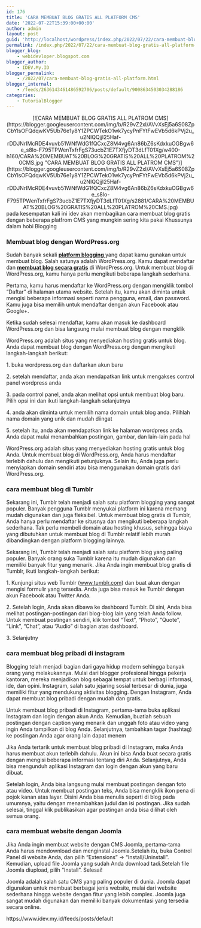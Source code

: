 ```yaml
---
id: 176
title: 'CARA MEMBUAT BLOG GRATIS ALL PLATFORM CMS'
date: '2022-07-22T15:39:00+00:00'
author: admin
layout: post
guid: 'http://localhost/wordpress/index.php/2022/07/22/cara-membuat-blog-gratis-all-platform-cms/'
permalink: /index.php/2022/07/22/cara-membuat-blog-gratis-all-platform-cms/
blogger_blog:
    - webidevloper.blogspot.com
blogger_author:
    - IDEV.My.ID
blogger_permalink:
    - /2022/07/cara-membuat-blog-gratis-all-platform.html
blogger_internal:
    - /feeds/2636143461486592706/posts/default/9008634503034288186
categories:
    - TutorialBlogger
---
```


<div style="clear: both; text-align: center;">[![CARA MEMBUAT BLOG GRATIS ALL PLATROM CMS](https://blogger.googleusercontent.com/img/b/R29vZ2xl/AVvXsEj5a6S08ZpCbYlsOFQdqwKV5Ub76e1y8Y1ZPCWTekO1wk7ycyPnFYtFwEVb5d6kPVj2u_u2NIQQjjI25Haf-rDDJNrIMcRDE4vuvb51WNfWdG1fQCxcZ8M4vg6An86bZ6sKdxkuOGBgw6e_s8lo-F795TPWenTxfrFgS73ucbZ1E7TXfjyDT3dLfT01Xg/w400-h160/CARA%20MEMBUAT%20BLOG%20GRATIS%20ALL%20PLATROM%20CMS.jpg "CARA MEMBUAT BLOG GRATIS ALL PLATROM CMS")](https://blogger.googleusercontent.com/img/b/R29vZ2xl/AVvXsEj5a6S08ZpCbYlsOFQdqwKV5Ub76e1y8Y1ZPCWTekO1wk7ycyPnFYtFwEVb5d6kPVj2u_u2NIQQjjI25Haf-rDDJNrIMcRDE4vuvb51WNfWdG1fQCxcZ8M4vg6An86bZ6sKdxkuOGBgw6e_s8lo-F795TPWenTxfrFgS73ucbZ1E7TXfjyDT3dLfT01Xg/s2881/CARA%20MEMBUAT%20BLOG%20GRATIS%20ALL%20PLATROM%20CMS.jpg)</div>pada kesempatan kali ini idev akan membagikan cara membuat blog gratis dengan beberapa platfrom CMS yang mungkin sering kita pakai Khussunya dalam hobi Blogging

### Membuat blog dengan WordPress.org

Sudah banyak sekali [**platform blogging**](https://www.idev.my.id/search/label/TipsBlogger)[ ](https://www.idev.my.id/search/label/TipsBlogger)yang dapat kamu gunakan untuk membuat blog. Salah satunya adalah WordPress.org. Kamu dapat mendaftar dan **[membuat blog secara gratis](https://www.idev.my.id/search/label/TipsBlogger)** di WordPress.org. Untuk membuat blog di WordPress.org, kamu hanya perlu mengikuti beberapa langkah sederhana.

Pertama, kamu harus mendaftar ke WordPress.org dengan mengklik tombol “Daftar” di halaman utama website. Setelah itu, kamu akan diminta untuk mengisi beberapa informasi seperti nama pengguna, email, dan password. Kamu juga bisa memilih untuk mendaftar dengan akun Facebook atau Google+.

Ketika sudah selesai mendaftar, kamu akan masuk ke dashboard WordPress.org dan bisa langsung mulai membuat blog dengan mengklik

WordPress.org adalah situs yang menyediakan hosting gratis untuk blog. Anda dapat membuat blog dengan WordPress.org dengan mengikuti langkah-langkah berikut:

1\. buka wordpress.org dan daftarkan akun baru

2\. setelah mendaftar, anda akan mendapatkan link untuk mengakses control panel wordpress anda

3\. pada control panel, anda akan melihat opsi untuk membuat blog baru. Pilih opsi ini dan ikuti langkah-langkah selanjutnya

4\. anda akan diminta untuk memilih nama domain untuk blog anda. Pilihlah nama domain yang unik dan mudah diingat

5\. setelah itu, anda akan mendapatkan link ke halaman wordpress anda. Anda dapat mulai menambahkan postingan, gambar, dan lain-lain pada hal

WordPress.org adalah situs yang menyediakan hosting gratis untuk blog Anda. Untuk membuat blog di WordPress.org, Anda harus mendaftar terlebih dahulu dan mengikuti petunjuknya. Selain itu, Anda juga perlu menyiapkan domain sendiri atau bisa menggunakan domain gratis dari WordPress.org.

### cara membuat blog di Tumblr

Sekarang ini, Tumblr telah menjadi salah satu platform blogging yang sangat populer. Banyak pengguna Tumblr menyukai platform ini karena memang mudah digunakan dan juga fleksibel. Untuk membuat blog gratis di Tumblr, Anda hanya perlu mendaftar ke situsnya dan mengikuti beberapa langkah sederhana. Tak perlu membeli domain atau hosting khusus, sehingga biaya yang dibutuhkan untuk membuat blog di Tumblr relatif lebih murah dibandingkan dengan platform blogging lainnya.

Sekarang ini, Tumblr telah menjadi salah satu platform blog yang paling populer. Banyak orang suka Tumblr karena itu mudah digunakan dan memiliki banyak fitur yang menarik. Jika Anda ingin membuat blog gratis di Tumblr, ikuti langkah-langkah berikut:

1\. Kunjungi situs web Tumblr (www.tumblr.com) dan buat akun dengan mengisi formulir yang tersedia. Anda juga bisa masuk ke Tumblr dengan akun Facebook atau Twitter Anda.

2\. Setelah login, Anda akan dibawa ke dashboard Tumblr. Di sini, Anda bisa melihat postingan-postingan dari blog-blog lain yang telah Anda follow. Untuk membuat postingan sendiri, klik tombol “Text”, “Photo”, “Quote”, “Link”, “Chat”, atau “Audio” di bagian atas dashboard.

3\. Selanjutny

### cara membuat blog pribadi di instagram

Blogging telah menjadi bagian dari gaya hidup modern sehingga banyak orang yang melakukannya. Mulai dari blogger profesional hingga pekerja kantoran, mereka menjadikan blog sebagai tempat untuk berbagi informasi, ide, dan opini. Instagram, salah satu jejaring sosial terbesar di dunia, juga memiliki fitur yang mendukung aktivitas blogging. Dengan Instagram, Anda dapat membuat blog pribadi dengan mudah dan gratis.

Untuk membuat blog pribadi di Instagram, pertama-tama buka aplikasi Instagram dan login dengan akun Anda. Kemudian, buatlah sebuah postingan dengan caption yang menarik dan unggah foto atau video yang ingin Anda tampilkan di blog Anda. Selanjutnya, tambahkan tagar (hashtag) ke postingan Anda agar orang lain dapat menem

Jika Anda tertarik untuk membuat blog pribadi di Instagram, maka Anda harus membuat akun terlebih dahulu. Akun ini bisa Anda buat secara gratis dengan mengisi beberapa informasi tentang diri Anda. Selanjutnya, Anda bisa mengunduh aplikasi Instagram dan login dengan akun yang baru dibuat.

Setelah login, Anda bisa langsung mulai membuat postingan dengan foto atau video. Untuk membuat postingan teks, Anda bisa mengklik ikon pena di pojok kanan atas layar. Disini Anda bisa menulis seperti di blog pada umumnya, yaitu dengan menambahkan judul dan isi postingan. Jika sudah selesai, tinggal klik publikasikan agar postingan anda bisa dilihat oleh semua orang.

### cara membuat website dengan Joomla

Jika Anda ingin membuat website dengan CMS Joomla, pertama-tama Anda harus mendownload dan menginstal Joomla.Setelah itu, buka Control Panel di website Anda, dan pilih “Extensions” -&gt; “Install/Uninstall”. Kemudian, upload file Joomla yang sudah Anda download tadi.Setelah file Joomla diupload, pilih “Install”. Selesai!

Joomla adalah salah satu CMS yang paling populer di dunia. Joomla dapat digunakan untuk membuat berbagai jenis website, mulai dari website sederhana hingga website dengan fitur yang lebih complex. Joomla juga sangat mudah digunakan dan memiliki banyak dokumentasi yang tersedia secara online.

<div>https://www.idev.my.id/feeds/posts/default</div>